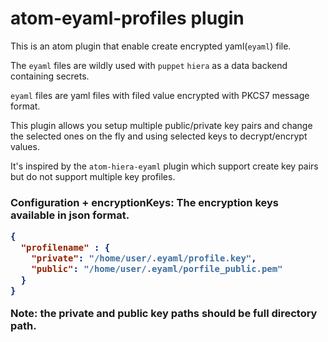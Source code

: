 atom-eyaml-profiles plugin
=======

This is an atom plugin that enable create encrypted yaml(`eyaml`) file.

The `eyaml` files are wildly used with `puppet` `hiera` as a data backend containing secrets.

`eyaml` files are yaml files with filed value encrypted with PKCS7 message format.

This plugin allows you setup multiple public/private key pairs and change the selected ones on the fly and using selected keys to decrypt/encrypt values.

It's inspired by the `atom-hiera-eyaml` plugin which support create key pairs but do not support multiple key profiles.

<h3> Configuration
+ encryptionKeys:
The encryption keys available in json format.

```json
{
  "profilename" : {
    "private": "/home/user/.eyaml/profile.key",
    "public": "/home/user/.eyaml/porfile_public.pem"
  }
}
```
Note: the private and public key paths should be full directory path.
